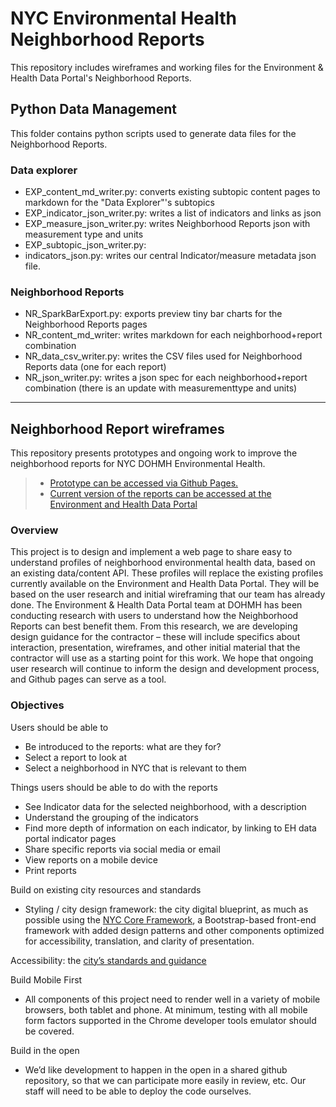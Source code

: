# NYC Environmental Health Neighborhood Reports 
This repository includes wireframes and working files for the Environment & Health Data Portal's Neighborhood Reports.

## Python Data Management
This folder contains python scripts used to generate data files for the Neighborhood Reports. 

### Data explorer
- EXP_content_md_writer.py: converts existing subtopic content pages to markdown for the "Data Explorer"'s subtopics
- EXP_indicator_json_writer.py: writes a list of indicators and links as json
- EXP_measure_json_writer.py: writes Neighborhood Reports json with measurement type and units
- EXP_subtopic_json_writer.py: 
- indicators_json.py: writes our central Indicator/measure metadata json file.

### Neighborhood Reports
- NR_SparkBarExport.py: exports preview tiny bar charts for the Neighborhood Reports pages
- NR_content_md_writer: writes markdown for each neighborhood+report combination
- NR_data_csv_writer.py: writes the CSV files used for Neighborhood Reports data (one for each report)
- NR_json_writer.py: writes a json spec for each neighborhood+report combination (there is an update with measurementtype and units)

---

## Neighborhood Report wireframes
This repository presents prototypes and ongoing work to improve the neighborhood reports for NYC DOHMH Environmental Health. 
> - [Prototype can be accessed via Github Pages.](https://nycehs.github.io/NeighborhoodReports/NRPrototype.html)
> - [Current version of the reports can be accessed at the Environment and Health Data Portal](http://www.nyc.gov/health/environmentdata)

### Overview 
This project is to design and implement a web page to share easy to understand profiles of neighborhood environmental health data, based on an existing data/content API. 
These profiles will replace the existing profiles currently available on the Environment and Health Data Portal. They will be based on the user research and initial wireframing that our team has already done. 
The Environment & Health Data Portal team at DOHMH has been conducting research with users to understand how the Neighborhood Reports can best benefit them. From this research, we are developing design guidance for the contractor – these will include specifics about interaction, presentation, wireframes, and other initial material that the contractor will use as a starting point for this work. 
We hope that ongoing user research will continue to inform the design and development process, and Github pages can serve as a tool.

### Objectives
Users should be able to  
- Be introduced to the reports: what are they for?  
- Select a report to look at  
- Select a neighborhood in NYC that is relevant to them   

Things users should be able to do with the reports  
- See Indicator data for the selected neighborhood, with a description
- Understand the grouping of the indicators
- Find more depth of information on each indicator, by linking to EH data portal indicator pages
- Share specific reports via social media or email
- View reports on a mobile device
- Print reports

Build on existing city resources and standards  
- Styling / city design framework: the city digital blueprint, as much as possible using the [NYC Core Framework](https://github.com/CityOfNewYork/nyc-core-framework), a Bootstrap-based front-end framework with added design patterns and other components optimized for accessibility, translation, and clarity of presentation.

Accessibility: the [city’s standards and guidance](https://blueprint.cityofnewyork.us/accessibility/)

Build Mobile First  
- All components of this project need to render well in a variety of mobile browsers, both tablet and phone. At minimum, testing with all mobile form factors supported in the Chrome developer tools emulator should be covered.  

Build in the open  
- We’d like development to happen in the open in a shared github repository, so that we can participate more easily in review, etc. Our staff will need to be able to deploy the code ourselves.


